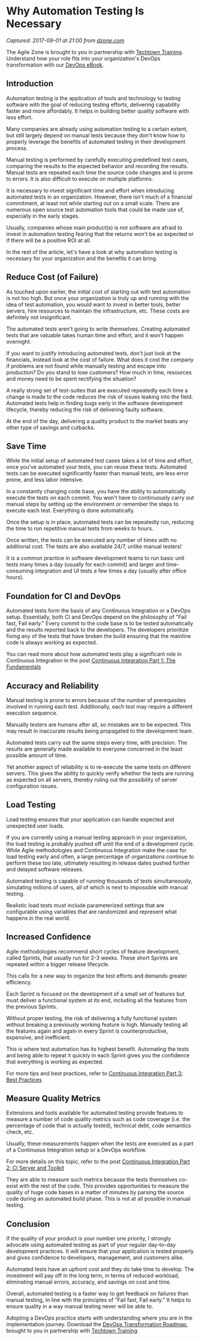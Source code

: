 # Why Automation Testing Is Necessary

_Captured: 2017-09-01 at 21:00 from [dzone.com](https://dzone.com/articles/why-automation-testing-is-necessary?edition=321391&utm_source=Daily%20Digest&utm_medium=email&utm_campaign=Daily%20Digest%202017-09-01)_

The Agile Zone is brought to you in partnership with [Techtown Training](https://dzone.com/go?i=151022&u=http%3A%2F%2Fwww.techtowntraining.com%2F). Understand how your role fits into your organization's DevOps transformation with our [DevOps eBook](https://dzone.com/go?i=151022&u=http%3A%2F%2Fpages.aspeinc.com%2Fdevops-enterprise-ebook.html%3Futm_source%3Ddzone%26utm_medium%3Dfooter%26utm_campaign%3Ddevebook).

## Introduction

Automation testing is the application of tools and technology to testing software with the goal of reducing testing efforts, delivering capability faster and more affordably. It helps in building better quality software with less effort.

Many companies are already using automation testing to a certain extent, but still largely depend on manual tests because they don't know how to properly leverage the benefits of automated testing in their development process.

Manual testing is performed by carefully executing predefined test cases, comparing the results to the expected behavior and recording the results. Manual tests are repeated each time the source code changes and is prone to errors. It is also difficult to execute on multiple platforms.

It is necessary to invest significant time and effort when introducing automated tests in an organization. However, there isn't much of a financial commitment, at least not while starting out on a small scale. There are numerous open source test automation tools that could be made use of, especially in the early stages.

Usually, companies whose main product(s) is not software are afraid to invest in automation testing fearing that the returns won't be as expected or if there will be a positive ROI at all.

In the rest of the article, let's have a look at why automation testing is necessary for your organization and the benefits it can bring.

## Reduce Cost (of Failure)

As touched upon earlier, the initial cost of starting out with test automation is not too high. But once your organization is truly up and running with the idea of test automation, you would want to invest in better tools, better servers, hire resources to maintain the infrastructure, etc. These costs are definitely not insignificant.

The automated tests aren't going to write themselves. Creating automated tests that are valuable takes human time and effort, and it won't happen overnight.

If you want to justify introducing automated tests, don't just look at the financials, instead look at the cost of failure. What does it cost the company if problems are not found while manually testing and escape into production? Do you stand to lose customers? How much in time, resources and money need to be spent rectifying the situation?

A really strong set of test-suites that are executed repeatedly each time a change is made to the code reduces the risk of issues leaking into the field. Automated tests help in finding bugs early in the software development lifecycle, thereby reducing the risk of delivering faulty software.

At the end of the day, delivering a quality product to the market beats any other type of savings and cutbacks.

## Save Time

While the initial setup of automated test cases takes a lot of time and effort, once you've automated your tests, you can reuse these tests. Automated tests can be executed significantly faster than manual tests, are less error prone, and less labor intensive.

In a constantly changing code base, you have the ability to automatically execute the tests on each commit. You won't have to continuously carry out manual steps by setting up the environment or remember the steps to execute each test. Everything is done automatically.

Once the setup is in place, automated tests can be repeatedly run, reducing the time to run repetitive manual tests from weeks to hours.

Once written, the tests can be executed any number of times with no additional cost. The tests are also available 24/7, unlike manual testers!

It is a common practice in software development teams to run basic unit tests many times a day (usually for each commit) and larger and time-consuming integration and UI tests a few times a day (usually after office hours).

## Foundation for CI and DevOps

Automated tests form the basis of any Continuous Integration or a DevOps setup. Essentially, both CI and DevOps depend on the philosophy of "Fail fast, Fail early." Every commit to the code base is to be tested automatically and the results reported back to the developers. The developers prioritize fixing any of the tests that have broken the build ensuring that the mainline code is always working as expected.

You can read more about how automated tests play a significant role in Continuous Integration in the post [Continuous Integration Part 1: The Fundamentals](https://dzone.com/articles/continuous-integration-part-1-the-fundamentals)

## Accuracy and Reliability

Manual testing is prone to errors because of the number of prerequisites involved in running each test. Additionally, each test may require a different execution sequence.

Manually testers are humans after all, so mistakes are to be expected. This may result in inaccurate results being propagated to the development team.

Automated tests carry out the same steps every time, with precision. The results are generally made available to everyone concerned in the least possible amount of time.

Yet another aspect of reliability is to re-execute the same tests on different servers. This gives the ability to quickly verify whether the tests are running as expected on all servers, thereby ruling out the possibility of server configuration issues.

## Load Testing

Load testing ensures that your application can handle expected and unexpected user loads.

If you are currently using a manual testing approach in your organization, the load testing is probably pushed off until the end of a development cycle. While Agile methodologies and Continuous Integration make the case for load testing early and often, a large percentage of organizations continue to perform these too late, ultimately resulting in release dates pushed further and delayed software releases.

Automated testing is capable of running thousands of tests simultaneously, simulating millions of users, all of which is next to impossible with manual testing.

Realistic load tests must include parameterized settings that are configurable using variables that are randomized and represent what happens in the real world.

## Increased Confidence

Agile methodologies recommend short cycles of feature development, called Sprints, that usually run for 2-3 weeks. These short Sprints are repeated within a bigger release lifecycle.

This calls for a new way to organize the test efforts and demands greater efficiency.

Each Sprint is focused on the development of a small set of features but must deliver a functional system at its end, including all the features from the previous Sprints.

Without proper testing, the risk of delivering a fully functional system without breaking a previously working feature is high. Manually testing all the features again and again in every Sprint is counterproductive, expensive, and inefficient.

This is where test automation has its highest benefit. Automating the tests and being able to repeat it quickly in each Sprint gives you the confidence that everything is working as expected.

For more tips and best practices, refer to [Continuous Integration Part 3: Best Practices](https://dzone.com/articles/continuous-integration-part-3-best-practices)

## Measure Quality Metrics

Extensions and tools available for automated testing provide features to measure a number of code quality metrics such as code coverage (i.e. the percentage of code that is actually tested), technical debt, code semantics check, etc.

Usually, these measurements happen when the tests are executed as a part of a Continuous Integration setup or a DevOps workflow.

For more details on this topic, refer to the post [Continuous Integration Part 2: CI Server and Toolkit](https://dzone.com/articles/continuous-integration-part-2-ci-server-amp-toolki)

They are able to measure such metrics because the tests themselves co-exist with the rest of the code. This provides opportunities to measure the quality of huge code bases in a matter of minutes by parsing the source code during an automated build phase. This is not at all possible in manual testing.

## Conclusion

If the quality of your product is your number one priority, I strongly advocate using automated testing as part of your regular day-to-day development practices. It will ensure that your application is tested properly and gives confidence to developers, management, and customers alike.

Automated tests have an upfront cost and they do take time to develop. The investment will pay off in the long term, in terms of reduced workload, eliminating manual errors, accuracy, and savings on cost and time.

Overall, automated testing is a faster way to get feedback on failures than manual testing, in line with the principles of "Fail fast, Fail early." It helps to ensure quality in a way manual testing never will be able to.

Adopting a DevOps practice starts with understanding where you are in the implementation journey. Download the [DevOps Transformation Roadmap](https://dzone.com/go?i=151021&u=http%3A%2F%2Fpages.techtowntraining.com%2FDevOpsRoadmapDzone_DevOpsTransformationRoadmap.html%3Futm_source%3Ddzone%26utm_medium%3Dheader%26utm_campaign%3Ddevops-transformation), brought to you in partnership with [Techtown Training](https://dzone.com/go?i=151021&u=http%3A%2F%2Fwww.techtowntraining.com%2F).
